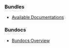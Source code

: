 ### Bundles
- [Available Documentations](/bundocs)

### Bundocs
- [Bundocs Overview](/bundocs/bundocs/home)